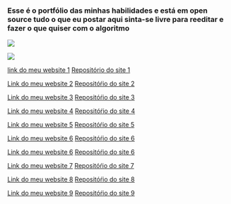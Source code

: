 ### Esse é o portfólio das minhas habilidades e está em open source tudo o que eu postar aqui sinta-se livre para reeditar e fazer o que quiser com o algoritmo

![](https://i.ibb.co/jVqDfjx/logo2.png)  

![](https://i.ibb.co/K60fdW7/logo.png)

[link do meu website 1][1]
[Repositório do site 1][11]

[Link do meu website 2][2]
[Repositóŕio do site 2][22]

[Link do meu website 3][3]
[Repositóŕio do site 3][33]

[Link do meu website 4][4]
[Repositóŕio do site 4][44]

[Link do meu website 5][5]
[Repositóŕio do site 5][55]

[Link do meu website 6][6]
[Repositóŕio do site 6][66]

[Link do meu website 6][6]
[Repositóŕio do site 6][66]

[Link do meu website 7][7]
[Repositóŕio do site 7][77]

[Link do meu website 8][8]
[Repositóŕio do site 8][88]

[Link do meu website 9][9]
[Repositóŕio do site 9][99]


[1]: https://d3athk.github.io/Site_one/
[11]:https://github.com/D3athk/Site_one
[2]: https://d3athk.github.io/Site_Two/
[22]:https://github.com/D3athk/Site_Two
[3]: https://d3athk.github.io/Site_Three/
[33]:https://github.com/D3athk/Site_Three
[4]: https://d3athk.github.io/Sit_four/
[44]:https://github.com/D3athk/Sit_four
[5]: https://d3athk.github.io/Site_five/
[55]:https://github.com/D3athk/Sit_five
[66]:https://github.com/D3athk/Site_six
[6]: https://d3athk.github.io/Site_six/
[77]:https://github.com/D3athk/Site_seven
[7]: https://d3athk.github.io/Site_seven/
[88]:https://github.com/D3athk/Site_eight
[8]: https://d3athk.github.io/Site_eight/
[99]:https://github.com/D3athk/Site_nine
[9]: https://d3athk.github.io/Site_nine/
